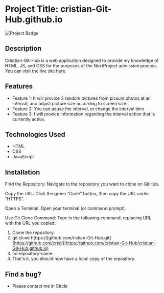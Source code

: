 # Project Title: cristian-Git-Hub.github.io

![Project Badge](https://img.shields.io/badge/Project-Cristian--Git--Hub-blue)

## Description

Cristtian-Git-Hub is a web application designed to provide my knowledge of HTML, JS, and CSS for the purposes of the NextProject admission process.
You can visit the live site [here](https://cristian-git-hub.github.io/main.html).

## Features

- Feature 1: It will provice 3 random pictures from picsum.photos at an interval, and adjust picture size according to screen size.
- Feature 2: You can pause the interval, or change the interval time
- Feature 3: I will provice information regarding the interval action that is currently active.

## Technologies Used

- HTML
- CSS
- JavaScript

## Installation
Find the Repository: Navigate to the repository you want to clone on GitHub.

Copy the URL: Click the green "Code" button, then copy the URL under "HTTPS".

Open a Terminal: Open your terminal (or command prompt).

Use Git Clone Command: Type in the following command, replacing URL with the URL you copied:
1. Clone the repository:
2. git clone h[ttps://[github.com/ristian-Git-Hub.git](https://github.com/cristi](https://github.com/cristian-Git-Hub/cristian-Git-Hub.github.io)
3. cd repository-name
4. That's it, you should now have a local copy of the repository.


## Find a bug?
- Please contact me in Circle
